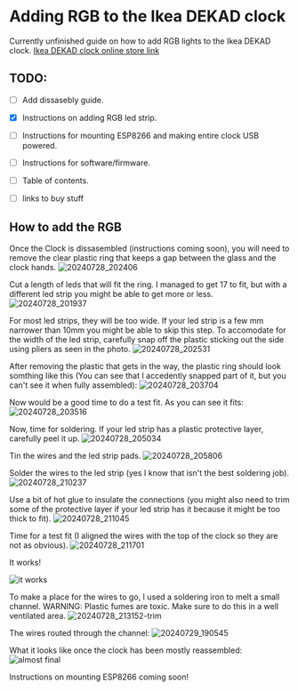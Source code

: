 # Adding RGB to the Ikea DEKAD clock
Currently unfinished guide on how to add RGB lights to the Ikea DEKAD clock.
[Ikea DEKAD clock online store link](https://www.ikea.com/au/en/p/dekad-alarm-clock-black-10540480/)

## TODO:
 - [ ] Add dissasebly guide.
 - [x] Instructions on adding RGB led strip.
 - [ ] Instructions for mounting ESP8266 and making entire clock USB powered.
 - [ ] Instructions for software/firmware.
 - [ ] Table of contents.
 - [ ] links to buy stuff


## How to add the RGB

Once the Clock is dissasembled (instructions coming soon), you will need to remove the clear plastic ring that keeps a gap between the glass and the clock hands.
![20240728_202406](https://github.com/user-attachments/assets/65a5620a-5aad-4e04-8527-04ab4d36eca6)

Cut a length of leds that will fit the ring. I managed to get 17 to fit, but with a different led strip you might be able to get more or less.
![20240728_201937](https://github.com/user-attachments/assets/b8e5f21a-a036-4d9e-ae07-3638b2eb0a7d)

For most led strips, they will be too wide. If your led strip is a few mm narrower than 10mm you might be able to skip this step.
To accomodate for the width of the led strip, carefully snap off the plastic sticking out the side using pliers as seen in the photo.
![20240728_202531](https://github.com/user-attachments/assets/e22438ee-08f0-4241-be27-a290d14b938f)

After removing the plastic that gets in the way, the plastic ring should look somthing like this (You can see that I accedently snapped part of it, but you can't see it when fully assembled):
![20240728_203704](https://github.com/user-attachments/assets/78f20e97-17a4-4488-be19-baa331cca1e1)

Now would be a good time to do a test fit. As you can see it fits:
![20240728_203516](https://github.com/user-attachments/assets/ff8b1bcf-fd84-45ac-a0d5-559f1cc46640)

Now, time for soldering. If your led strip has a plastic protective layer, carefully peel it up.
![20240728_205034](https://github.com/user-attachments/assets/6f04ba62-c76b-4bf6-bd2f-037a413d801a)

Tin the wires and the led strip pads.
![20240728_205806](https://github.com/user-attachments/assets/9501b8d2-bd77-4791-b4f0-df76d4f49c31)

Solder the wires to the led strip (yes I know that isn't the best soldering job).
![20240728_210237](https://github.com/user-attachments/assets/133f232e-bfd3-44c6-b89c-3db31ebc6ac7)

Use a bit of hot glue to insulate the connections (you might also need to trim some of the protective layer if your led strip has it because it might be too thick to fit).
![20240728_211045](https://github.com/user-attachments/assets/517c8833-caed-4f15-bcae-7e54b4d92e99)

Time for a test fit (I aligned the wires with the top of the clock so they are not as obvious).
![20240728_211701](https://github.com/user-attachments/assets/6d0d1ae8-2195-4159-86c2-7fbc278faf6b)

It works!

![it works](https://github.com/user-attachments/assets/0f2057e2-5796-4a35-a950-c7dc0d969405)


To make a place for the wires to go, I used a soldering iron to melt a small channel. WARNING: Plastic fumes are toxic. Make sure to do this in a well ventilated area.
![20240728_213152-trim](https://github.com/user-attachments/assets/a63fcf06-e80f-46bc-b742-625e04117ac4)

The wires routed through the channel:
![20240729_190545](https://github.com/user-attachments/assets/75b9996f-0601-4de7-8903-c847f8e3b1db)

What it looks like once the clock has been mostly reassembled:
![almost final](https://github.com/user-attachments/assets/0cef9825-ff27-426e-9224-be873367c38c)



Instructions on mounting ESP8266 coming soon!
